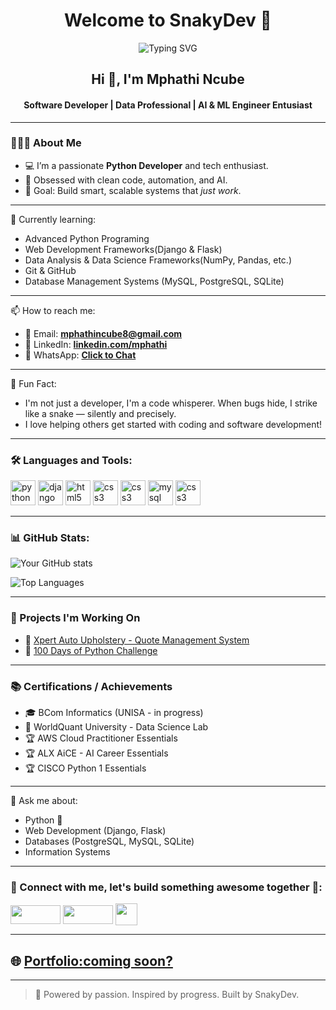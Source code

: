 
# <h1 align="center">Welcome to SnakyDev 🐍</h1>

<p align="center">
  <img src="https://readme-typing-svg.herokuapp.com?font=Fira+Code&duration=3000&pause=1000&color=cc0000&center=true&vCenter=true&width=435&lines=Passionate+Python+Developer;Snaky+Clean+Code+%F0%9F%94%A5;Machine+Learning+%7C+AI+Enthusiast;Let's+build+something+awesome!" alt="Typing SVG" />
</p>


<h2 align="center">Hi 👋, I'm Mphathi Ncube</h2>
<h4 align="center">Software Developer | Data Professional | AI & ML Engineer Entusiast</h4>

---

### 👨🏽‍🎓 About Me

- 💻 I’m a passionate **Python Developer** and tech enthusiast.  
- 🐍 Obsessed with clean code, automation, and AI.    
- 🎯 Goal: Build smart, scalable systems that *just work*.

---
🧠 Currently learning:

- Advanced Python Programing
- Web Development Frameworks(Django & Flask)
- Data Analysis & Data Science Frameworks(NumPy, Pandas, etc.)
- Git & GitHub
- Database Management Systems (MySQL, PostgreSQL, SQLite)

---
📫 How to reach me:
- 📧 Email: **mphathincube8@gmail.com**
- 🔗 LinkedIn: **[linkedin.com/mphathi](https://www.linkedin.com/in/mphathincube8/)**
- 💬 WhatsApp: **[Click to Chat](https://wa.me/27733581246)**
  
---
🖤 Fun Fact:
- I'm not just a developer, I'm a code whisperer. When bugs hide, I strike like a snake — silently and precisely.
- I love helping others get started with coding and software development!

---

### 🛠️ Languages and Tools:
<p align="left">
  <img src="https://cdn.jsdelivr.net/gh/devicons/devicon/icons/python/python-original.svg" alt="python" width="40" height="40"/>
  <img src="https://cdn.jsdelivr.net/gh/devicons/devicon/icons/django/django-plain.svg" alt="django" width="40" height="40"/>
  <img src="https://cdn.jsdelivr.net/gh/devicons/devicon/icons/html5/html5-original.svg" alt="html5" width="40" height="40"/>
  <img src="https://cdn.jsdelivr.net/gh/devicons/devicon/icons/css3/css3-original.svg" alt="css3" width="40" height="40"/>
  <img src="https://cdn.jsdelivr.net/gh/devicons/devicon@latest/icons/postgresql/postgresql-original-wordmark.svg" alt="css3" width="40" height="40" />
  <img src="https://cdn.jsdelivr.net/gh/devicons/devicon/icons/mysql/mysql-original.svg" alt="mysql" width="40" height="40"/>
  <img src="https://cdn.jsdelivr.net/gh/devicons/devicon@latest/icons/sqlite/sqlite-original-wordmark.svg" alt="css3" width="40" height="40" />

</p>

---

### 📊 GitHub Stats:
![Your GitHub stats](https://github-readme-stats.vercel.app/api?username=mphathincube&show_icons=true&theme=radical)

![Top Languages](https://github-readme-stats.vercel.app/api/top-langs/?username=mphathincube&layout=compact&theme=radical)

---
### 🧠 Projects I'm Working On

- 💼 [Xpert Auto Upholstery - Quote Management System](https://github.com/SnakyDev/xpert-quotes)
- 📙 [100 Days of Python Challenge](https://github.com/SnakyDev/100-days-of-python)

---

### 📚 Certifications / Achievements
- 🎓 BCom Informatics (UNISA - in progress)
- 🏅 WorldQuant University - Data Science Lab
- 🏆 AWS Cloud Practitioner Essentials
- 🏆 ALX AiCE - AI Career Essentials
- 🏆 CISCO Python 1 Essentials


---

💬 Ask me about:
- Python 🐍
- Web Development (Django, Flask)
- Databases (PostgreSQL, MySQL, SQLite)
- Information Systems

---

### 🔗 Connect with me, let's build something awesome together 🚀:


<p>
  <a href="https://linkedin.com/in/mphathincube8" target="blank"><img align="center" src="https://img.shields.io/badge/LinkedIn-blue?logo=linkedin&style=flat" width="80" height="30" /></a>
  <a href="mailto:mphathincube8@gmail.com" target="blank"><img align="center" src="https://img.shields.io/badge/Email-red?logo=gmail&style=flat" width="80" height="30" /></a>
<a href="https://wa.me/27733581246" target="blank"><img align="center" src="https://encrypted-tbn0.gstatic.com/images?q=tbn:ANd9GcSLxiZP5-HeMYFvrOHKiye9yYZy5sTeuSlOEg&s" width="35" height="35" /></a>
</p>

---

## 🌐 **[Portfolio:coming soon?](snakydev.dev)**

---

> 🐍 Powered by passion. Inspired by progress. Built by SnakyDev.
